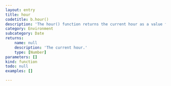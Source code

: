 ```yaml
---
layout: entry
title: hour
codetitle: b.hour()
description: 'The hour() function returns the current hour as a value from 0 - 23.'
category: Environment
subcategory: Date
returns:
    name: null
    description: 'The current hour.'
    type: [Number]
parameters: []
kind: function
todo: null
examples: []

---
```

